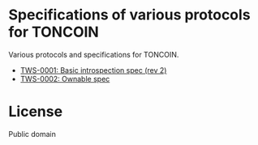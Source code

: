 # Specifications of various protocols for TONCOIN

Various protocols and specifications for TONCOIN.

* [TWS-0001: Basic introspection spec (rev 2)](/specs/tws-0001.md)
* [TWS-0002: Ownable spec](/specs/tws-0002.md)

# License
Public domain